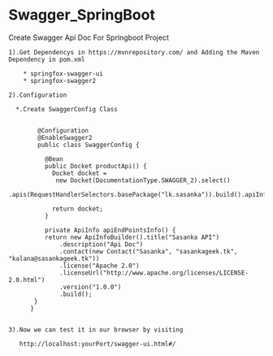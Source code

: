 # Swagger_SpringBoot
Create Swagger Api Doc For Springboot Project

    1).Get Dependencys in https://mvnrepository.com/ and Adding the Maven Dependency in pom.xml

        * springfox-swagger-ui
        * springfox-swagger2
        
    2).Configuration
    
      *.Create SwaggerConfig Class
      
      
            @Configuration
            @EnableSwagger2
            public class SwaggerConfig {

              @Bean
              public Docket productApi() {
                Docket docket =
                 new Docket(DocumentationType.SWAGGER_2).select()
                          .apis(RequestHandlerSelectors.basePackage("lk.sasanka")).build().apiInfo(apiEndPointsInfo());

                return docket;
              }
    
              private ApiInfo apiEndPointsInfo() {
              return new ApiInfoBuilder().title("Sasanka API")
                  .description("Api Doc")
                  .contact(new Contact("Sasanka", "sasankageek.tk", "kalana@sasankageek.tk"))
                  .license("Apache 2.0")
                  .licenseUrl("http://www.apache.org/licenses/LICENSE-2.0.html")
                  .version("1.0.0")
                  .build();
           }
          }
      
      
    3).Now we can test it in our browser by visiting
    
       http://localhost:yourPort/swagger-ui.html#/
